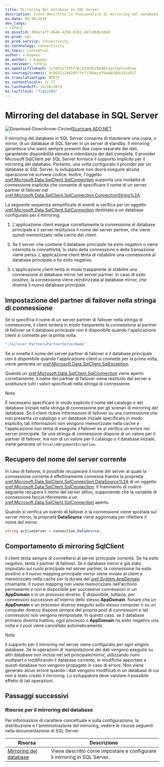 ```yaml
---
title: Mirroring del database in SQL Server
description: Viene descritta la funzionalità di mirroring del database.
ms.date: 09/30/2019
dev_langs:
- csharp
ms.assetid: 89befaff-bb46-4290-8382-e67cdb0e3de9
ms.prod: sql
ms.prod_service: connectivity
ms.technology: connectivity
ms.topic: conceptual
author: v-kaywon
ms.author: v-kaywon
ms.reviewer: rothja
ms.openlocfilehash: 1c78f52f376ff6c333b952b8d013e17eefce45ea
ms.sourcegitcommit: 9c993112842dfffe7176decd79a885dbb192a927
ms.translationtype: MTE75
ms.contentlocale: it-IT
ms.lasthandoff: 10/16/2019
ms.locfileid: "72452269"
---
```

# <a name="database-mirroring-in-sql-server"></a>Mirroring del database in SQL Server

![Download-DownArrow-Circled](../../../ssdt/media/download.png)[Scaricare ADO.NET](../../sql-connection-libraries.md#anchor-20-drivers-relational-access)

Il mirroring del database in SQL Server consente di mantenere una copia, o mirror, di un database di SQL Server in un server di standby. Il mirroring garantisce che siano sempre presenti due copie separate dei dati, garantendo disponibilità elevata e ridondanza dei dati completa. Il provider Microsoft SqlClient per SQL Server fornisce il supporto implicito per il mirroring del database. Pertanto, una volta configurato il provider per un database di SQL Server, lo sviluppatore non dovrà eseguire alcuna operazione né scrivere codice. Inoltre, l'oggetto <xref:Microsoft.Data.SqlClient.SqlConnection> supporta una modalità di connessione esplicita che consente di specificare il nome di un server partner di failover nel <xref:Microsoft.Data.SqlClient.SqlConnection.ConnectionString%2A>.  
  
La seguente sequenza semplificata di eventi si verifica per un oggetto <xref:Microsoft.Data.SqlClient.SqlConnection> destinato a un database configurato per il mirroring:  
  
1. L'applicazione client esegue correttamente la connessione al database principale e il server restituisce il nome del server partner, che viene quindi memorizzato nella cache del client.  
  
2. Se il server che contiene il database principale ha esito negativo o viene interrotta la connettività, lo stato della connessione e della transazione viene perso. L'applicazione client tenta di ristabilire una connessione al database principale e ha esito negativo.  
  
3. L'applicazione client tenta in modo trasparente di stabilire una connessione al database mirror nel server partner. In caso di esito positivo, la connessione viene reindirizzata al database mirror, che diventa il nuovo database principale.  
  
## <a name="specifying-the-failover-partner-in-the-connection-string"></a>Impostazione del partner di failover nella stringa di connessione  
Se si specifica il nome di un server partner di failover nella stringa di connessione, il client tenterà in modo trasparente la connessione al partner di failover se il database principale non è disponibile quando l'applicazione client si connette per la prima volta.  
  
```csharp
";Failover Partner=PartnerServerName"  
```  
  
Se si omette il nome del server partner di failover e il database principale non è disponibile quando l'applicazione client si connette per la prima volta, viene generata un'<xref:Microsoft.Data.SqlClient.SqlException>.  
  
Quando un <xref:Microsoft.Data.SqlClient.SqlConnection> viene aperto correttamente, il nome del partner di failover viene restituito dal server e sostituisce tutti i valori specificati nella stringa di connessione.  
  
> [!NOTE]
>  È necessario specificare in modo esplicito il nome del catalogo o del database iniziale nella stringa di connessione per gli scenari di mirroring del database. Se il client riceve informazioni di failover su una connessione che non presenta un catalogo o un database iniziale specificato in modo esplicito, tali informazioni non vengono memorizzate nella cache e l'applicazione non tenta di eseguire il failover se si verifica un errore nel server principale. Se una stringa di connessione dispone di un valore per il partner di failover, ma non di un valore per il catalogo o il database iniziale, viene generata un'`InvalidArgumentException`.  
  
## <a name="retrieving-the-current-server-name"></a>Recupero del nome del server corrente  
In caso di failover, è possibile recuperare il nome del server al quale la connessione corrente è effettivamente connessa tramite la proprietà <xref:Microsoft.Data.SqlClient.SqlConnection.DataSource%2A> di un oggetto <xref:Microsoft.Data.SqlClient.SqlConnection>. Il frammento di codice seguente recupera il nome del server attivo, supponendo che la variabile di connessione faccia riferimento a un <xref:Microsoft.Data.SqlClient.SqlConnection> aperto.  
  
Quando si verifica un evento di failover e la connessione viene spostata sul server mirror, la proprietà **DataSource** viene aggiornata per riflettere il nome del mirror.  
  
```csharp  
string activeServer = connection.DataSource;  
```  
  
## <a name="sqlclient-mirroring-behavior"></a>Comportamento di mirroring SqlClient  
Il client tenta sempre di connettersi al server principale corrente. Se ha esito negativo, tenta il partner di failover. Se il database mirror è già stato impostato sul ruolo principale nel server partner, la connessione ha esito positivo e il nuovo mapping principale-mirror viene inviato al client e memorizzato nella cache per la durata del <xref:System.AppDomain> chiamante. Il nuovo mapping non viene memorizzato nell'archivio permanente e non è disponibile per successive connessioni in un **AppDomain** o in un processo diverso. È disponibile, tuttavia, per connessioni successive all'interno dello stesso **AppDomain**. Notare che un **AppDomain** o un processo diverso eseguito sullo stesso computer o su un computer diverso dispone sempre del proprio pool di connessioni e tali connessioni non vengono reimpostate. In questo caso, se il database primario diventa inattivo, ogni processo o **AppDomain** ha esito negativo una volta e il pool viene cancellato automaticamente.  
  
> [!NOTE]
>  Il supporto per il mirroring nel server viene configurato per ogni singolo database. Se le operazioni di manipolazione dei dati vengono eseguite su altri database non inclusi nel set principale/mirror, utilizzando nomi multipart o modificando il database corrente, le modifiche apportate a questi database non vengono propagate in caso di errore. Non viene generato alcun errore quando i dati vengono modificati in un database di cui non è stato creato il mirroring. Lo sviluppatore deve valutare il possibile effetto di tali operazioni.  
  
## <a name="next-steps"></a>Passaggi successivi
### <a name="database-mirroring-resources"></a>Risorse per il mirroring del database  
Per informazioni di carattere concettuale e sulla configurazione, la distribuzione e l'amministrazione del mirroring, vedere le risorse seguenti nella documentazione di SQL Server.  
  
|Risorsa|Descrizione|  
|--------------|-----------------|  
|[Mirroring del database](../../../database-engine/database-mirroring/database-mirroring-sql-server.md)|Viene descritto come impostare e configurare il mirroring in SQL Server.|  
